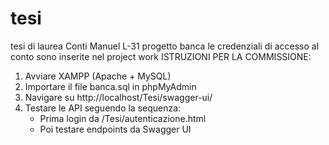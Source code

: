 # tesi
tesi di laurea Conti Manuel L-31 progetto banca
le credenziali di accesso al conto sono inserite nel project work
ISTRUZIONI PER LA COMMISSIONE:
1. Avviare XAMPP (Apache + MySQL)
2. Importare il file banca.sql in phpMyAdmin
3. Navigare su http://localhost/Tesi/swagger-ui/
4. Testare le API seguendo la sequenza:
   - Prima login da /Tesi/autenticazione.html
   - Poi testare endpoints da Swagger UI
